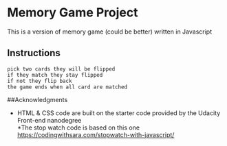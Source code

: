 # Memory Game Project
This is a version of memory game (could be better) written in Javascript
## Instructions
    pick two cards they will be flipped 
    if they match they stay flipped
    if not they flip back 
    the game ends when all card are matched 

##Acknowledgments
   * HTML & CSS code are built on the starter code provided by the Udacity Front-end nanodegree  
   *The stop watch code is based on this one https://codingwithsara.com/stopwatch-with-javascript/